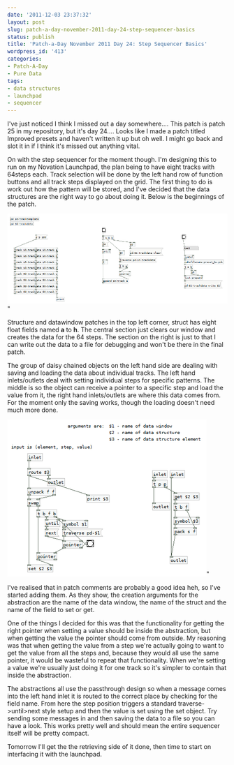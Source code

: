 ```yaml
---
date: '2011-12-03 23:37:32'
layout: post
slug: patch-a-day-november-2011-day-24-step-sequencer-basics
status: publish
title: 'Patch-a-Day November 2011 Day 24: Step Sequencer Basics'
wordpress_id: '413'
categories:
- Patch-A-Day
- Pure Data
tags:
- data structures
- launchpad
- sequencer
---
```


I've just noticed I think I missed out a day somewhere.... This patch is patch 25 in my repository, but it's day 24.... Looks like I made a patch titled Improved presets and haven't written it up but oh well. I might go back and slot it in if I think it's missed out anything vital.

On with the step sequencer for the moment though. I'm designing this to run on my Novation Launchpad, the plan being to have eight tracks with 64steps each. Track selection will be done by the left hand row of function buttons and all track steps displayed on the grid. The first thing to do is work out how the pattern will be stored, and I've decided that the data structures are the right way to go about doing it. Below is the beginnings of the patch.

![Beginning of the data structure sequencer](/a/2011-12-03-patch-a-day-november-2011-day-24-step-sequencer-basics/data-structure-sequencer-beginnings.png)"

Structure and datawindow patches in the top left corner, struct has eight float fields named **a** to **h**. The central section just clears our window and creates the data for the 64 steps. The section on the right is just to that I can write out the data to a file for debugging and won't be there in the final patch.

The group of daisy chained objects on the left hand side are dealing with saving and loading the data about individual tracks. The left hand inlets/outlets deal with setting individual steps for specific patterns. The middle is so the object can receive a pointer to a specific step and load the value from it, the right hand inlets/outlets are where this data comes from. For the moment only the saving works, though the loading doesn't need much more done.

![Basic track abstraction](/a/2011-12-03-patch-a-day-november-2011-day-24-step-sequencer-basics/track-abstraction.png)"

I've realised that in patch comments are probably a good idea heh, so I've started adding them. As they show, the creation arguments for the abstraction are the name of the data window, the name of the struct and the name of the field to set or get.

One of the things I decided for this was that the functionality for getting the right pointer when setting a value should be inside the abstraction, but when getting the value the pointer should come from outside. My reasoning was that when getting the value from a step we're actually going to want to get the value from all the steps and, because they would all use the same pointer, it would be wasteful to repeat that functionality. When we're setting a value we're usually just doing it for one track so it's simpler to contain that inside the abstraction.

The abstractions all use the passthrough design so when a message comes into the left hand inlet it is routed to the correct place by checking for the field name. From here the step position triggers a standard traverse->until>next style setup and then the value is set using the set object. Try sending some messages in and then saving the data to a file so you can have a look. This works pretty well and should mean the entire sequencer itself will be pretty compact.

Tomorrow I'll get the the retrieving side of it done, then time to start on interfacing it with the launchpad.
